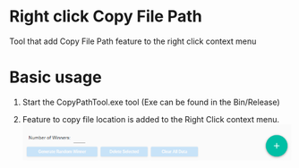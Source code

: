# Right click Copy File Path
Tool that add Copy File Path feature to the right click context menu

# Basic usage
1. Start the CopyPathTool.exe tool (Exe can be found in the Bin/Release)

2. Feature to copy file location is added to the Right Click context menu.
![Context menu ](https://github.com/aleksandargasevic/lotteryDraw/blob/master/Screenshots/0.png)
